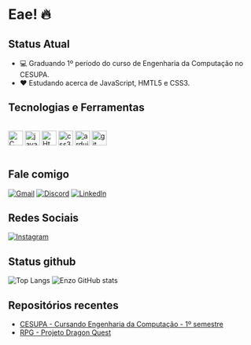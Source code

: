 # Eae! 🔥

## Status Atual
 - 💻 Graduando 1º período do curso de Engenharia da Computação no CESUPA.
 - ❤️ Estudando acerca de JavaScript, HMTL5 e CSS3. 

## Tecnologias e Ferramentas
<div style = "display: inline_block"><br/>
    <img align = "center" alt = "C" width = "30px" src = "e">
    <img align = "center" alt = "javascript" width = "30px" src = "https://www.vectorlogo.zone/logos/javascript/javascript-icon.svg">
    <img align = "center" alt = "Html5" width = "30px" src = "https://www.vectorlogo.zone/logos/w3_html5/w3_html5-icon.svg">
    <img align = "center" alt = "css3" width = "30px" src = "https://www.vectorlogo.zone/logos/w3_css/w3_css-icon.svg">
    <img align = "center" alt = "arduino" width = "30px" src = "https://www.vectorlogo.zone/logos/arduino/arduino-ar21.svg">
    <img align = "center" alt = "git" width = "30px" src = "https://www.vectorlogo.zone/logos/git-scm/git-scm-icon.svg">
</div><br/>

## Fale comigo
[![Gmail](https://img.shields.io/badge/Gmail-D14836?style=for-the-badge&logo=gmail&logoColor=white)](mailto:enzovictor647@gmail.com) [![Discord](https://img.shields.io/badge/Discord-7289DA?style=for-the-badge&logo=discord&logoColor=white)]() [![Linkedln](https://img.shields.io/badge/LinkedIn-0077B5?style=for-the-badge&logo=linkedin&logoColor=white)](https://www.linkedin.com/in/enzo-moraes-009478234/)

## Redes Sociais
[![Instagram](https://img.shields.io/badge/Instagram-E4405F?style=for-the-badge&logo=instagram&logoColor=white)](https://www.instagram.com/no_escape_from_my_mind/)

## Status github
![Top Langs](https://github-readme-stats.vercel.app/api/top-langs/?username=Enzo-V-S-Moraes&bg_color=30,e96443,904e95&text_color=fff&count_private=false&icon_color=fff&title_color=fff&hide_border=true&hide=css,html,jupyter%20notebook)
![Enzo GitHub stats](https://github-readme-stats.vercel.app/api?username=Enzo-V-S-Moraes&show_icons=true&theme=synthwave)

## Repositórios recentes
- [CESUPA - Cursando Engenharia da Computação - 1º semestre](https://github.com/Enzo-V-S-Moraes/CESUPA)
- [RPG - Projeto Dragon Quest](https://github.com/Enzo-V-S-Moraes/RPG)